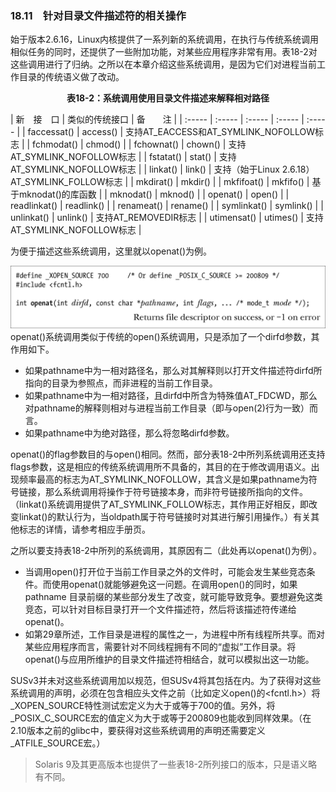 ### 18.11　针对目录文件描述符的相关操作

始于版本2.6.16，Linux内核提供了一系列新的系统调用，在执行与传统系统调用相似任务的同时，还提供了一些附加功能，对某些应用程序非常有用。表18-2对这些调用进行了归纳。之所以在本章介绍这些系统调用，是因为它们对进程当前工作目录的传统语义做了改动。

<center class="my_markdown"><b class="my_markdown">表18-2：系统调用使用目录文件描述来解释相对路径</b></center>

| 新　接　口 | 类似的传统接口 | 备　　注 |
| :-----  | :-----  | :-----  | :-----  | :-----  |
| faccessat() | access() | 支持AT_EACCESS和AT_SYMLINK_NOFOLLOW标志 |
| fchmodat() | chmod() |
| fchownat() | chown() | 支持AT_SYMLINK_NOFOLLOW标志 |
| fstatat() | stat() | 支持AT_SYMLINK_NOFOLLOW标志 |
| linkat() | link() | 支持（始于Linux 2.6.18）AT_SYMLINK_FOLLOW标志 |
| mkdirat() | mkdir() |
| mkfifoat() | mkfifo() | 基于mknodat()的库函数 |
| mknodat() | mknod() |
| openat() | open() |
| readlinkat() | readlink() |
| renameat() | rename() |
| symlinkat() | symlink() |
| unlinkat() | unlink() | 支持AT_REMOVEDIR标志 |
| utimensat() | utimes() | 支持AT_SYMLINK_NOFOLLOW标志 |

为便于描述这些系统调用，这里就以openat()为例。



![458.png](../images/458.png)
openat()系统调用类似于传统的open()系统调用，只是添加了一个dirfd参数，其作用如下。

+ 如果pathname中为一相对路径名，那么对其解释则以打开文件描述符dirfd所指向的目录为参照点，而非进程的当前工作目录。
+ 如果pathname中为一相对路径，且dirfd中所含为特殊值AT_FDCWD，那么对pathname的解释则相对与进程当前工作目录（即与open(2)行为一致）而言。
+ 如果pathname中为绝对路径，那么将忽略dirfd参数。

openat()的flag参数目的与open()相同。然而，部分表18-2中所列系统调用还支持flags参数，这是相应的传统系统调用所不具备的，其目的在于修改调用语义。出现频率最高的标志为AT_SYMLINK_NOFOLLOW，其含义是如果pathname为符号链接，那么系统调用将操作于符号链接本身，而非符号链接所指向的文件。（linkat()系统调用提供了AT_SYMLINK_FOLLOW标志，其作用正好相反，即改变linkat()的默认行为，当oldpath属于符号链接时对其进行解引用操作。）有关其他标志的详情，请参考相应手册页。

之所以要支持表18-2中所列的系统调用，其原因有二（此处再以openat()为例）。

+ 当调用open()打开位于当前工作目录之外的文件时，可能会发生某些竞态条件。而使用openat()就能够避免这一问题。在调用open()的同时，如果pathname 目录前缀的某些部分发生了改变，就可能导致竞争。要想避免这类竞态，可以针对目标目录打开一个文件描述符，然后将该描述符传递给openat()。
+ 如第29章所述，工作目录是进程的属性之一，为进程中所有线程所共享。而对某些应用程序而言，需要针对不同线程拥有不同的“虚拟”工作目录。将openat()与应用所维护的目录文件描述符相结合，就可以模拟出这一功能。

SUSv3并未对这些系统调用加以规范，但SUSv4将其包括在内。为了获得对这些系统调用的声明，必须在包含相应头文件之前（比如定义open()的<fcntl.h>）将_XOPEN_SOURCE特性测试宏定义为大于或等于700的值。另外，将_POSIX_C_SOURCE宏的值定义为大于或等于200809也能收到同样效果。（在2.10版本之前的glibc中，要获得对这些系统调用的声明还需要定义_ATFILE_SOURCE宏。）

> Solaris 9及其更高版本也提供了一些表18-2所列接口的版本，只是语义略有不同。

